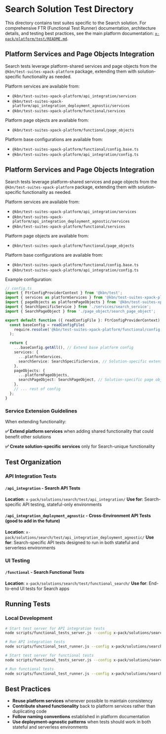 # Search Solution Test Directory

This directory contains test suites specific to the Search solution. For comprehensive FTR (Functional Test Runner) documentation, architecture details, and testing best practices, see the main platform documentation: [`x-pack/platform/test/README.md`](../../../platform/test/README.md).

## Platform Services and Page Objects Integration

Search tests leverage platform-shared services and page objects from the `@kbn/test-suites-xpack-platform` package, extending them with solution-specific functionality as needed.

Platform services are available from:

- `@kbn/test-suites-xpack-platform/api_integration/services`
- `@kbn/test-suites-xpack-platform/api_integration_deployment_agnostic/services`
- `@kbn/test-suites-xpack-platform/functional/services`

Platform page objects are available from:

- `@kbn/test-suites-xpack-platform/functional/page_objects`

Platform base configurations are available from:

- `@kbn/test-suites-xpack-platform/functional/config.base.ts`
- `@kbn/test-suites-xpack-platform/api_integration/config.ts`

## Platform Services and Page Objects Integration

Search tests leverage platform-shared services and page objects from the `@kbn/test-suites-xpack-platform` package, extending them with solution-specific functionality as needed.

Platform services are available from:

- `@kbn/test-suites-xpack-platform/api_integration/services`
- `@kbn/test-suites-xpack-platform/api_integration_deployment_agnostic/services`
- `@kbn/test-suites-xpack-platform/functional/services`

Platform page objects are available from:

- `@kbn/test-suites-xpack-platform/functional/page_objects`

Platform base configurations are available from:

- `@kbn/test-suites-xpack-platform/functional/config.base.ts`
- `@kbn/test-suites-xpack-platform/api_integration/config.ts`

Example configuration:

```typescript
// config.ts
import { FtrConfigProviderContext } from '@kbn/test';
import { services as platformServices } from '@kbn/test-suites-xpack-platform/functional/services';
import { pageObjects as platformPageObjects } from '@kbn/test-suites-xpack-platform/functional/page_objects';
import { SearchSpecificService } from './services/search_service';
import { SearchPageObject } from './page_object/search_page_object';

export default function ({ readConfigFile }: FtrConfigProviderContext) {
  const baseConfig = readConfigFile(
    require.resolve('@kbn/test-suites-xpack-platform/functional/config.base.ts')
  );

  return {
    ...baseConfig.getAll(), // Extend base platform config
    services: {
      ...platformServices,
      searchService: SearchSpecificService, // Solution-specific extension
    },
    pageObjects: {
      ...platformPageObjects,
      searchPageObject: SearchPageObject, // Solution-specific page objects
    },
    // ... rest of config
  };
}
```

### Service Extension Guidelines

When extending functionality:

**✅ Extend platform services** when adding shared functionality that could benefit other solutions

**✅ Create solution-specific services** only for Search-unique functionality

## Test Organization

### API Integration Tests

#### `/api_integration` - Search API Tests

**Location**: `x-pack/solutions/search/test/api_integration/`
**Use for**: Search-specific API testing, stateful-only environments

#### `/api_integration_deployment_agnostic` - Cross-Environment API Tests (good to add in the future)

**Location**: `x-pack/solutions/search/test/api_integration_deployment_agnostic/`
**Use for**: Search-specific API tests designed to run in both stateful and serverless environments

### UI Testing

#### `/functional` - Search Functional Tests

**Location**: `x-pack/solutions/search/test/functional_search/`
**Use for**: End-to-end UI tests for Search apps

## Running Tests

### Local Development

```bash
# Start test server for API integration tests
node scripts/functional_tests_server.js --config x-pack/solutions/search/test/api_integration/apis/search_playground/config.ts

# Run API integration tests
node scripts/functional_test_runner.js --config x-pack/solutions/search/test/api_integration/apis/search_playground/config.ts

# Start test server for functional tests
node scripts/functional_tests_server.js --config x-pack/solutions/search/test/functional_search/config.ts

# Run functional tests
node scripts/functional_test_runner.js --config x-pack/solutions/search/test/functional_search/config.ts
```

## Best Practices

- **Reuse platform services** whenever possible to maintain consistency
- **Contribute shared functionality** back to platform services rather than duplicating code
- **Follow naming conventions** established in platform documentation
- **Use deployment-agnostic patterns** when tests should work in both stateful and serverless environments
